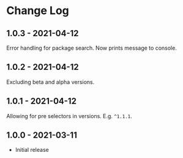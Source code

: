 # Change Log

## 1.0.3 - 2021-04-12

Error handling for package search. Now prints message to console.

## 1.0.2 - 2021-04-12

Excluding beta and alpha versions.

## 1.0.1 - 2021-04-12

Allowing for pre selectors in versions. E.g. `^1.1.1`.

## 1.0.0 - 2021-03-11

- Initial release